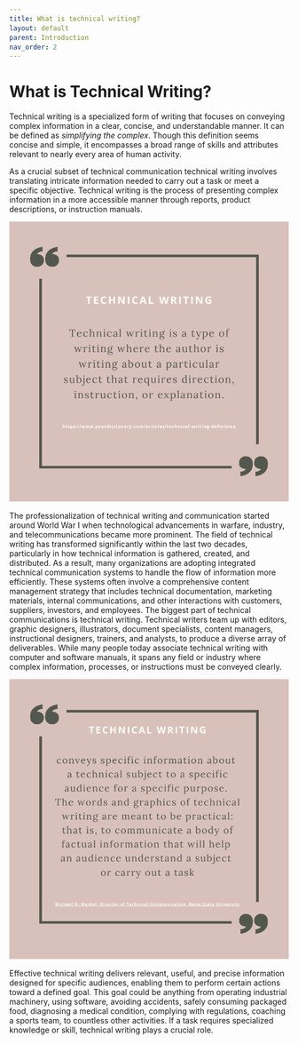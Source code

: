 ```yaml
---
title: What is technical writing?
layout: default
parent: Introduction
nav_order: 2
---
```


# What is Technical Writing?

Technical writing is a specialized form of writing that focuses on conveying complex information in a clear, concise, and understandable manner. It can be defined as *simplifying the complex*. Though this definition seems concise and simple, it encompasses a broad range of skills and attributes relevant to nearly every area of human activity. 

As a crucial subset of technical communication technical writing involves translating intricate information needed to carry out a task or meet a specific objective. Technical writing is the process of presenting complex information in a more accessible manner through reports, product descriptions, or instruction manuals.

![Technical Writing - Definition](../Images/TechWritingDefinition.png) 

The professionalization of technical writing and communication started around World War I when technological advancements in warfare, industry, and telecommunications became more prominent. The field of technical writing has transformed significantly within the last two decades, particularly in how technical information is gathered, created, and distributed. As a result, many organizations are adopting integrated technical communication systems to handle the flow of information more efficiently. These systems often involve a comprehensive content management strategy that includes technical documentation, marketing materials, internal communications, and other interactions with customers, suppliers, investors, and employees. The biggest part of technical communications is technical writing. Technical writers team up with editors, graphic designers, illustrators, document specialists, content managers, instructional designers, trainers, and analysts, to produce a diverse array of deliverables. While many people today associate technical writing with computer and software manuals, it spans any field or industry where complex information, processes, or instructions must be conveyed clearly. 

![Technical Writing](../Images/TechWritingMarkel.png)

Effective technical writing delivers relevant, useful, and precise information designed for specific audiences, enabling them to perform certain actions toward a defined goal. This goal could be anything from operating industrial machinery, using software, avoiding accidents, safely consuming packaged food, diagnosing a medical condition, complying with regulations, coaching a sports team, to countless other activities. If a task requires specialized knowledge or skill, technical writing plays a crucial role.
